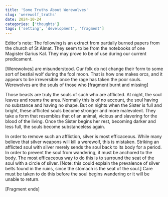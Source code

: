 ```yaml
---
title: 'Some Truths About Werewolves'
slug: 'werewolf_truths'
date: 2024-10-24
categories: ['thoughts']
tags: ['setting', 'development', 'fragment']
---
```


Editor's note: The following is an extract from partially burned papers from the church of St Almat. They seem to be from the notebooks of one Magister Garius Kal. They may prove to be of use during our current predicament.

[Werewolves] are misunderstood. Our folk do not change their form to some sort of bestial wolf during the fool moon. That is how one makes orcs, and it appears to be irreversible once the rage has taken the poor souls. Werewolves are the souls of those who [fragment burnt and missing]

Those beasts are truly the souls of such who are afflicted. At night, the soul leaves and roams the area. Normally this is of no account, the soul having no substance and having no shape. But on nights when the Sister is full and bright, these afflicted souls become stronger and more malevolent. They take a form that resembles that of an animal, vicious and slavering for the blood of the living. Once the Sister begins her rest, becoming darker and less full, the souls become substanceless again.

In order to remove such an affliction, silver is most efficaceous. While many believe that silver weapons will kill a werewolf, this is mistaken. Striking an afflicted soul with silver merely sends the soul back to its body for a period. In order to prevent the soul from wandering, it must be anchored to the body. The most efficaceous way to do this is to surround the seat of the soul with a circle of silver. [Note: this could explain the prevalence of silver belts found in the ruins, since the stomach is the seat of the soul.] Care must be taken to do this before the soul begins wandering or it will be unable to return.

[Fragment ends]
